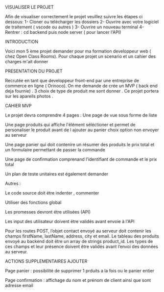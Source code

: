 VISUALISER LE PROJET

Afin de visualiser correctement le projet veuillez suivre les étapes ci dessous:
1- Cloner ou télécharger les dossiers
2- Ouvrire avec votre logiciel de traitement ( vscode ou autres )
3- Ouvrire un nouveau terminal
4- Rentrer : cd backend puis node server ( pour lancer l'API)

INTRODUCTION

Voici mon 5 ème projet demander pour ma formation developpeur web ( chez Open Class Rooms). Pour chaque projet un scenario et un cahier des charges m'ait donner

PRESENTATION DU PROJET

Recrutée en tant que developpeur front-end par une entreprise de commerce en ligne ( Orinoco). On me demande de crée un MVP ( back end deja fournie) . 3 choix de type de produit me sont donner . Ce projet portera sur les apareils photos .

CAHIER MVP

Le projet devra comprendre 4 pages :
Une page de vue sous forme de liste

Une page produits qui affiche l'élément séléctioner et permet de personaliser le produit avant de l ajouter au panier choix option non envoyer au serveur

Une page panier qui doit contenire un résumer des produits le prix total et un formulaire permettant de passer la commande

Une page de confirmation comprenand l'identifiant de commande et le prix total

Un plan de teste unitaires est également demander

Autres :

Le code source doit étre indenter , commenter

Utiliser des fonctions global

Les promesses devront étre utilisées (API)

Les input des utilisateur doivent étre validés avant envoie à l'API

Pour les routes POST, l’objet contact envoyé au serveur doit contenir les champs firstName, lastName, address, city et email. Le tableau des produits envoyé au backend doit être un array de strings product_id. Les types de ces champs et leur présence doivent être validés avant l’envoi des données au serveur.

ACTIONS SUPPLEMENTAIRES AJOUTER

Page panier : possibilité de supprimer 1 prduits a la fois ou le panier entier

Page confirmation : affichage du nom et prénom de client ainsi que sont adresse email
